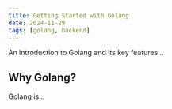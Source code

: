 ```yaml
---
title: Getting Started with Golang
date: 2024-11-29
tags: [golang, backend]
---
```


An introduction to Golang and its key features...

## Why Golang?

Golang is...